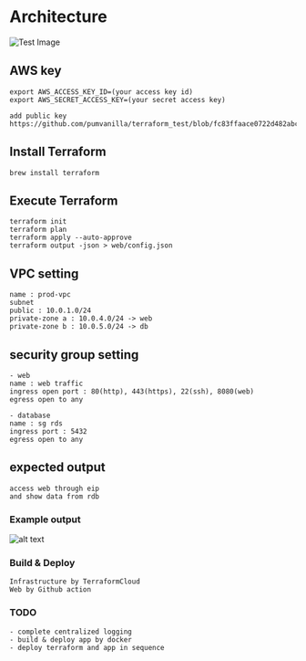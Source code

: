 # Architecture
![Test Image](https://github.com/pumvanilla/terraform_test/blob/main/image1.jpg)

## AWS key
```
export AWS_ACCESS_KEY_ID=(your access key id)
export AWS_SECRET_ACCESS_KEY=(your secret access key)
```
```
add public key
https://github.com/pumvanilla/terraform_test/blob/fc83ffaace0722d482abced38a3727c4e75c1417/key.tf#L5
```

## Install Terraform
```
brew install terraform
```

## Execute Terraform
```
terraform init
terraform plan
terraform apply --auto-approve
terraform output -json > web/config.json
```

## VPC setting
```
name : prod-vpc
subnet
public : 10.0.1.0/24
private-zone a : 10.0.4.0/24 -> web
private-zone b : 10.0.5.0/24 -> db
```

## security group setting
```
- web
name : web traffic
ingress open port : 80(http), 443(https), 22(ssh), 8080(web)
egress open to any

- database
name : sg rds
ingress port : 5432
egress open to any
```

## expected output
```
access web through eip
and show data from rdb
```
### Example output
![alt text](https://github.com/pumvanilla/terraform_test/blob/main/example_output.png)

### Build & Deploy

```
Infrastructure by TerraformCloud
Web by Github action
```

### TODO
```
- complete centralized logging
- build & deploy app by docker
- deploy terraform and app in sequence
```